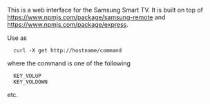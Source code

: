 This is a web interface for the Samsung Smart TV. It is built on
top of https://www.npmjs.com/package/samsung-remote and
https://www.npmjs.com/package/express.

Use as
```
  curl -X get http://hostname/command
```
where the command is one of the following
```
  KEY_VOLUP
  KEY_VOLDOWN
```
etc.
